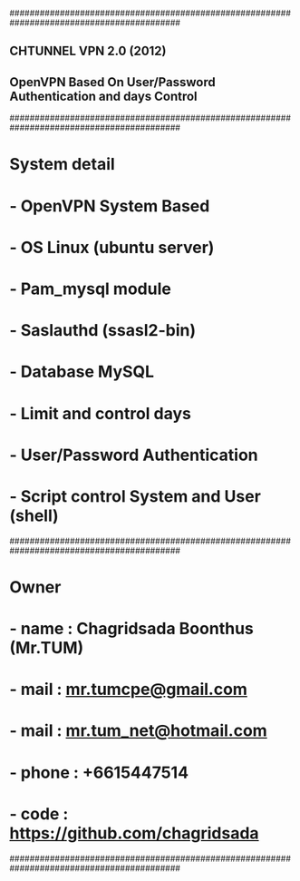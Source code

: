 ﻿##########################################################################################
## CHTUNNEL VPN 2.0 (2012)
## OpenVPN Based On User/Password Authentication and days Control 
##########################################################################################
# System detail
#  - OpenVPN System Based
#  - OS Linux (ubuntu server)
#  - Pam_mysql module
#  - Saslauthd (ssasl2-bin)
#  - Database MySQL
#  - Limit and control days
#  - User/Password Authentication
#  - Script control System and User (shell)
##########################################################################################
# Owner
#  - name  : Chagridsada Boonthus (Mr.TUM)
#  - mail  : mr.tumcpe@gmail.com
#  - mail  : mr.tum_net@hotmail.com
#  - phone : +6615447514
#  - code  : https://github.com/chagridsada
##########################################################################################